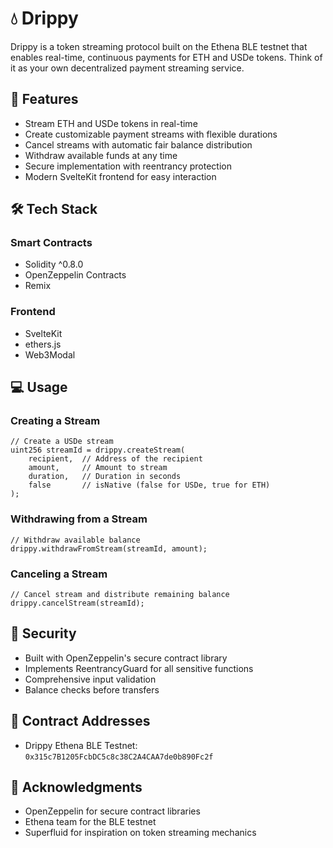 # 💧 Drippy

Drippy is a token streaming protocol built on the Ethena BLE testnet that enables real-time, continuous payments for ETH and USDe tokens. Think of it as your own decentralized payment streaming service.

## 🚀 Features

- Stream ETH and USDe tokens in real-time
- Create customizable payment streams with flexible durations
- Cancel streams with automatic fair balance distribution
- Withdraw available funds at any time
- Secure implementation with reentrancy protection
- Modern SvelteKit frontend for easy interaction

## 🛠 Tech Stack

### Smart Contracts
- Solidity ^0.8.0
- OpenZeppelin Contracts
- Remix

### Frontend
- SvelteKit
- ethers.js
- Web3Modal


## 💻 Usage

### Creating a Stream
```solidity
// Create a USDe stream
uint256 streamId = drippy.createStream(
    recipient,  // Address of the recipient
    amount,     // Amount to stream
    duration,   // Duration in seconds
    false       // isNative (false for USDe, true for ETH)
);
```

### Withdrawing from a Stream
```solidity
// Withdraw available balance
drippy.withdrawFromStream(streamId, amount);
```

### Canceling a Stream
```solidity
// Cancel stream and distribute remaining balance
drippy.cancelStream(streamId);
```

## 🔐 Security

- Built with OpenZeppelin's secure contract library
- Implements ReentrancyGuard for all sensitive functions
- Comprehensive input validation
- Balance checks before transfers

## 📄 Contract Addresses

- Drippy Ethena BLE Testnet: `0x315c7B1205FcbDC5c8c38C2A4CAA7de0b890Fc2f`



## 🙏 Acknowledgments

- OpenZeppelin for secure contract libraries
- Ethena team for the BLE testnet
- Superfluid for inspiration on token streaming mechanics
